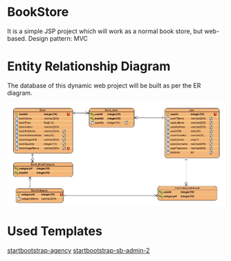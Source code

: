 # BookStore
It is a simple JSP project which will work as a normal book store, but web-based.
Design pattern: MVC

# Entity Relationship Diagram
The database of this dynamic web project will be built as per the ER diagram.

![ER-Diagram](https://github.com/elwyncrestha/BookStore/blob/master/requisites/images/ER.JPG)

# Used Templates
[startbootstrap-agency](https://github.com/BlackrockDigital/startbootstrap-agency)
[startbootstrap-sb-admin-2](https://github.com/BlackrockDigital/startbootstrap-sb-admin-2)